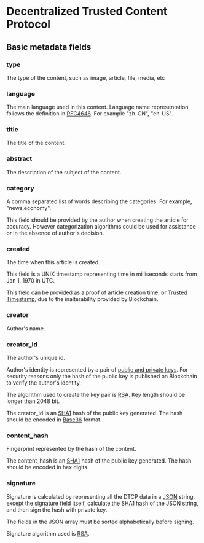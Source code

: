 # Decentralized Trusted Content Protocol

## Basic metadata fields

### type

The type of the content, such as image, article, file, media, etc

### language

The main language used in this content. Language name representation follows the definition in [RFC4646](http://www.ietf.org/rfc/rfc4646.txt). For example "zh-CN", "en-US".

### title

The title of the content.

### abstract

The description of the subject of the content.

### category

A comma separated list of words describing the categories.
For example, "news,economy".

This field should be provided by the author when creating the article for accuracy.
However categorization algorithms could be used for assistance
or in the absence of author's decision.

### created

The time when this article is created.

This field is a UNIX timestamp representing time in milliseconds starts from
Jan 1, 1970 in UTC.

This field can be provided as a proof of article creation time,
or [Trusted Timestamp](https://en.wikipedia.org/wiki/Trusted_timestamping),
due to the inalterability provided by Blockchain.

### creator

Author's name.

### creator_id

The author's unique id.

Author's identity is represented by a pair of
[public and private keys](https://en.wikipedia.org/wiki/Public-key_cryptography).
For security reasons only the hash of the public key is published on Blockchain to
verify the author's identity.

The algorithm used to create the key pair is [RSA](https://en.wikipedia.org/wiki/RSA_(cryptosystem)).
Key length should be longer than 2048 bit.

The creator_id is an [SHA1](https://en.wikipedia.org/wiki/SHA-1) hash of the public key generated.
The hash should be encoded in [Base36](https://en.wikipedia.org/wiki/Base36) format.

### content_hash

Fingerprint represented by the hash of the content.

The content_hash is an [SHA1](https://en.wikipedia.org/wiki/SHA-1) hash of the public key generated.
The hash should be encoded in hex digits.

### signature

Signature is calculated by representing all the DTCP data in a
[JSON](http://www.json.org) string,
except the signature field itself, calculate the [SHA1](https://en.wikipedia.org/wiki/SHA-1)
hash of the JSON string, and then sign the hash with private key.

The fields in the JSON array must be sorted alphabetically before signing. 

Signature algorithm used is [RSA](https://en.wikipedia.org/wiki/RSA_(cryptosystem)).
